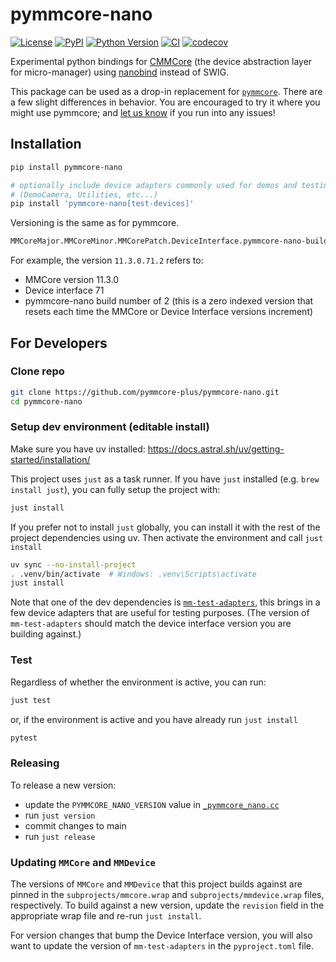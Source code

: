 # pymmcore-nano

[![License](https://img.shields.io/pypi/l/pymmcore-nano.svg?color=green)](https://github.com/pymmcore-plus/pymmcore-nano/raw/main/LICENSE)
[![PyPI](https://img.shields.io/pypi/v/pymmcore-nano.svg?color=green)](https://pypi.org/project/pymmcore-nano)
[![Python Version](https://img.shields.io/pypi/pyversions/pymmcore-nano.svg?color=green)](https://python.org)
[![CI](https://github.com/pymmcore-plus/pymmcore-nano/actions/workflows/ci.yml/badge.svg)](https://github.com/pymmcore-plus/pymmcore-nano/actions/workflows/ci.yml)
[![codecov](https://codecov.io/gh/pymmcore-plus/pymmcore-nano/branch/main/graph/badge.svg)](https://codecov.io/gh/pymmcore-plus/pymmcore-nano)

Experimental python bindings for
[CMMCore](https://github.com/micro-manager/mmCoreAndDevices) (the device
abstraction layer for micro-manager) using
[nanobind](https://nanobind.readthedocs.io/en/latest/) instead of SWIG.

This package can be used as a drop-in replacement for
[`pymmcore`](https://pypi.org/project/pymmcore/). There are a few slight
differences in behavior.  You are encouraged to try it where you might use
pymmcore; and [let us
know](https://github.com/pymmcore-plus/pymmcore-nano/issues) if you run into any
issues!

## Installation

```sh
pip install pymmcore-nano

# optionally include device adapters commonly used for demos and testing
# (DemoCamera, Utilities, etc...)
pip install 'pymmcore-nano[test-devices]'
```

Versioning is the same as for pymmcore.  

```txt
MMCoreMajor.MMCoreMinor.MMCorePatch.DeviceInterface.pymmcore-nano-build
```

For example, the version `11.3.0.71.2` refers to:

- MMCore version 11.3.0
- Device interface 71
- pymmcore-nano build number of 2 (this is a zero indexed version that resets
  each time the MMCore or Device Interface versions increment)

## For Developers

### Clone repo

```sh
git clone https://github.com/pymmcore-plus/pymmcore-nano.git
cd pymmcore-nano
```

### Setup dev environment (editable install)

Make sure you have uv installed:
<https://docs.astral.sh/uv/getting-started/installation/>

This project uses `just` as a task runner. If you have `just` installed (e.g.
`brew install just`), you can fully setup the project with:

```sh
just install
```

If you prefer not to install `just` globally, you can install it with the rest
of the project dependencies using uv.  Then activate the environment and call
`just install`

```sh
uv sync --no-install-project
. .venv/bin/activate  # Windows: .venv\Scripts\activate
just install
```

Note that one of the dev dependencies is
[`mm-test-adapters`](https://pypi.org/project/mm-test-adapters/), this brings in
a few device adapters that are useful for testing purposes. (The version of
`mm-test-adapters` should match the device interface version you are building
against.)

### Test

Regardless of whether the environment is active, you can run:

```sh
just test
```

or, if the environment is active and you have already run `just install`

```sh
pytest
```

### Releasing

To release a new version:

- update the `PYMMCORE_NANO_VERSION` value in [`_pymmcore_nano.cc`](./src/_pymmcore_nano.cc)
- run `just version`
- commit changes to main
- run `just release`

### Updating `MMCore` and `MMDevice`

The versions of `MMCore` and `MMDevice` that this project builds against are
pinned in the `subprojects/mmcore.wrap` and `subprojects/mmdevice.wrap` files,
respectively.  To build against a new version, update the `revision` field in
the appropriate wrap file and re-run `just install`.

For version changes that bump the Device Interface version, you will also want
to update the version of `mm-test-adapters` in the `pyproject.toml` file.
